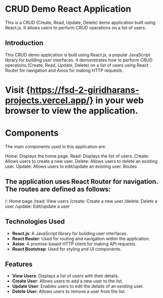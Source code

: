 # CRUD Demo React Application

This is a CRUD (Create, Read, Update, Delete) demo application built using React.js. It allows users to perform CRUD operations on a list of users.

## Introduction

This CRUD demo application is built using React.js, a popular JavaScript library for building user interfaces. It demonstrates how to perform CRUD operations (Create, Read, Update, Delete) on a list of users using React Router for navigation and Axios for making HTTP requests.


# Visit {https://fsd-2-giridharans-projects.vercel.app/} in your web browser to view the application.

# Components
The main components used in this application are:

Home: Displays the home page.
Read: Displays the list of users.
Create: Allows users to create a new user.
Delete: Allows users to delete an existing user.
Update: Allows users to edit/update an existing user.
Routes
## The application uses React Router for navigation. The routes are defined as follows:

/: Home page
/read: View users
/create: Create a new user
/delete: Delete a user
/update: Edit/update a user


## Technologies Used

- **React.js**: A JavaScript library for building user interfaces.
- **React Router**: Used for routing and navigation within the application.
- **Axios**: A promise-based HTTP client for making API requests.
- **React Bootstrap**: Used for styling and UI components.

## Features

- **View Users**: Displays a list of users with their details.
- **Create User**: Allows users to add a new user to the list.
- **Update User**: Enables users to edit the details of an existing user.
- **Delete User**: Allows users to remove a user from the list.



